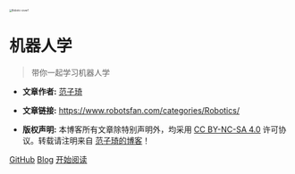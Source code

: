 <img src="https://fan-ziqi.oss-cn-beijing.aliyuncs.com/img/Robotic-cover1.jpeg" alt="Robotic-cover1" style="zoom:30%;" />

# 机器人学

> 带你一起学习机器人学

* **文章作者:** [范子琦](https://github.com/fan-ziqi)

* **文章链接:** https://www.robotsfan.com/categories/Robotics/

* **版权声明:** 本博客所有文章除特别声明外，均采用 [CC BY-NC-SA 4.0](https://creativecommons.org/licenses/by-nc-sa/4.0/) 许可协议。转载请注明来自 [范子琦的博客](http://www.fanziqi.site/)！

[GitHub](https://github.com/fan-ziqi)
[Blog](https://www.robotsfan.com/)
[开始阅读](/Robotics/)
